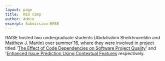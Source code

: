 ```yaml
---
layout: page
title:  REU Camp
author: Admin
excerpt: Submission-EMSE
---
```


RAISE hosted two undergraduate students (Abdulrahim Sheikhnureldin and Matthew J. Martin) over summer'16, where they were
involved in project titled '[The Effect of Code Dependencies on Software Project Quality](https://docs.google.com/presentation/d/1NYAp_2WOTOGJvsyk4UrkTsr18wF13GPdiUDHrQZHy5o/pub?start=false&loop=false&delayms=3000&slide=id.p4)' 
and '[Enhanced Issue Prediction Using Contextual Features](https://github.com/timm/16/blob/master/matt.pdf) respectively. 
